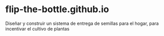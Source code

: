 # flip-the-bottle.github.io
Diseñar y construir un sistema de entrega de semillas para el hogar, para incentivar el cultivo de plantas
